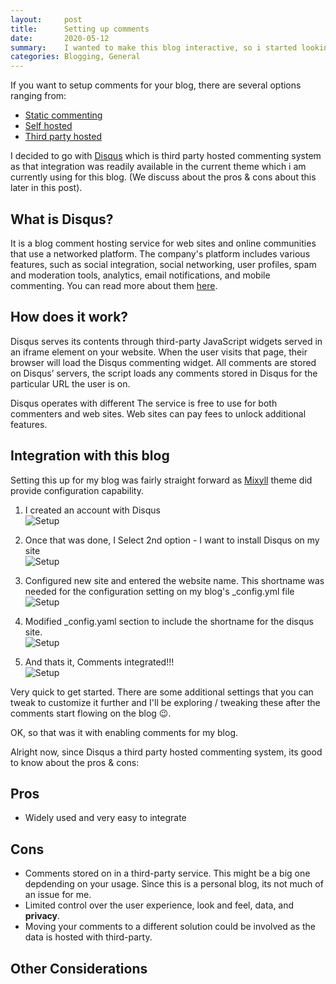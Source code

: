 ```yaml
---
layout:     post
title:      Setting up comments
date:       2020-05-12 
summary:    I wanted to make this blog interactive, so i started looking at how to enable comments for this site. But Wait!!! This blog is using Jekyll which is a static site generator.
categories: Blogging, General
---
```


If you want to setup comments for your blog, there are several options ranging from:

- [Static commenting](https://tlvince.com/static-commenting)
- [Self hosted]()
- [Third party hosted]()

I decided to go with [Disqus](https://disqus.com/) which is third party hosted commenting system as that integration was readily available in the current theme which i am currently using for this blog. (We discuss about the pros & cons about this later in this post).

## What is Disqus?

 It is a blog comment hosting service for web sites and online communities that use a networked platform. The company's platform includes various features, such as social integration, social networking, user profiles, spam and moderation tools, analytics, email notifications, and mobile commenting. You can read more about them [here](https://disqus.com/).

## How does it work?

Disqus serves its contents through third-party JavaScript widgets served in an iframe element on your website. When the user visits that page, their browser will load the Disqus commenting widget. All comments are stored on Disqus’ servers, the script loads any comments stored in Disqus for the particular URL the user is on.

Disqus operates with different The service is free to use for both commenters and web sites. Web sites can pay fees to unlock additional features.

## Integration with this blog

Setting this up for my blog was fairly straight forward as [Mixyll](https://jekyll-themes.com/mixyll/) theme did provide configuration capability. 

1. I created an account with Disqus <br>
![Setup]({{site.url}}/images/disqus-account-creation.png)

2. Once that was done, I Select 2nd option - I want to install Disqus on my site <br>
![Setup]({{site.url}}/images/disqus-account-setup.png)

3. Configured new site and entered the website name. This shortname was needed for the configuration setting on my blog's _config.yml file <br>
![Setup]({{site.url}}/images/disqus-website-setup.png)

4. Modified _config.yaml section to include the shortname for the disqus site. <br>
![Setup]({{site.url}}/images/disqus-config-setup.png)

5. And thats it, Comments integrated!!! <br>
![Setup]({{site.url}}/images/disqus-comments-integrated.png)

Very quick to get started. There are some additional settings that you can tweak to customize it further and I'll be exploring / tweaking these after the comments start flowing on the blog 😉.

OK, so that was it with enabling comments for my blog.

Alright now, since Disqus a third party hosted commenting system, its good to know about the pros & cons:

## Pros

- Widely used and very easy to integrate

## Cons

- Comments stored on in a third-party service. This might be a big one depdending on your usage. Since this is a personal blog, its not much of an issue for me.
- Limited control over the user experience, look and feel, data, and <B>privacy</B>.
- Moving your comments to a different solution could be involved as the data is hosted with third-party. 

## Other Considerations

